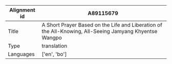 |Alignment id | A89115679
| --- | --- 
|Title | A Short Prayer Based on the Life and Liberation of the All-Knowing, All-Seeing Jamyang Khyentse Wangpo 
|Type | translation
|Languages | ['en', 'bo']